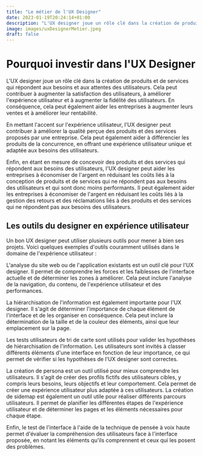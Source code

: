 ```yaml
---
title: "Le métier de l'UX Designer"
date: 2023-01-19T20:24:14+01:00
description: "L'UX designer joue un rôle clé dans la création de produits et de services qui répondent aux besoins et aux attentes des utilisateurs. Cela peut contribuer à augmenter la satisfaction des utilisateurs"
image: images/uxDesignerMetier.jpeg
draft: false
---
```


# Pourquoi investir dans l'UX Designer

L'UX designer joue un rôle clé dans la création de produits et de services qui répondent aux besoins et aux attentes des utilisateurs. Cela peut contribuer à augmenter la satisfaction des utilisateurs, à améliorer l'expérience utilisateur et à augmenter la fidélité des utilisateurs. En conséquence, cela peut également aider les entreprises à augmenter leurs ventes et à améliorer leur rentabilité.

En mettant l'accent sur l'expérience utilisateur, l'UX designer peut contribuer à améliorer la qualité perçue des produits et des services proposés par une entreprise. Cela peut également aider à différencier les produits de la concurrence, en offrant une expérience utilisateur unique et adaptée aux besoins des utilisateurs.

Enfin, en étant en mesure de concevoir des produits et des services qui répondent aux besoins des utilisateurs, l'UX designer peut aider les entreprises à économiser de l'argent en réduisant les coûts liés à la conception de produits et de services qui ne répondent pas aux besoins des utilisateurs et qui sont donc moins performants. Il peut également aider les entreprises à économiser de l'argent en réduisant les coûts liés à la gestion des retours et des réclamations liés à des produits et des services qui ne répondent pas aux besoins des utilisateurs.

## Les outils du designer en expérience utilisateur

Un bon UX designer peut utiliser plusieurs outils pour mener à bien ses projets. Voici quelques exemples d'outils couramment utilisés dans le domaine de l'expérience utilisateur :

<!-- - Analyse du site web / application existant
- Hiérarchisation de l'information
- Test utilisateur de tri de carte afin de valider des hypothèses de hiérarchisation
- Création de persona afin de mieux comprendre qui sont les utilisateurs
- création de sidemap afin de réaliser différents parcours utilisateurs.
- Test de l'interface avec une technique de pensée à voix haute.  -->

L'analyse du site web ou de l'application existants est un outil clé pour l'UX designer. Il permet de comprendre les forces et les faiblesses de l'interface actuelle et de déterminer les zones à améliorer. Cela peut inclure l'analyse de la navigation, du contenu, de l'expérience utilisateur et des performances.

La hiérarchisation de l'information est également importante pour l'UX designer. Il s'agit de déterminer l'importance de chaque élément de l'interface et de les organiser en conséquence. Cela peut inclure la détermination de la taille et de la couleur des éléments, ainsi que leur emplacement sur la page.

Les tests utilisateurs de tri de carte sont utilisés pour valider les hypothèses de hiérarchisation de l'information. Les utilisateurs sont invités à classer différents éléments d'une interface en fonction de leur importance, ce qui permet de vérifier si les hypothèses de l'UX designer sont correctes.

La création de persona est un outil utilisé pour mieux comprendre les utilisateurs. Il s'agit de créer des profils fictifs des utilisateurs cibles, y compris leurs besoins, leurs objectifs et leur comportement. Cela permet de créer une expérience utilisateur plus adaptée à ces utilisateurs. La création de sidemap est également un outil utile pour réaliser différents parcours utilisateurs. Il permet de planifier les différentes étapes de l'expérience utilisateur et de déterminer les pages et les éléments nécessaires pour chaque étape.

Enfin, le test de l'interface à l'aide de la technique de pensée à voix haute permet d'évaluer la compréhension des utilisateurs face à l'interface proposée, en notant les éléments qu'ils comprennent et ceux qui les posent des problèmes.
